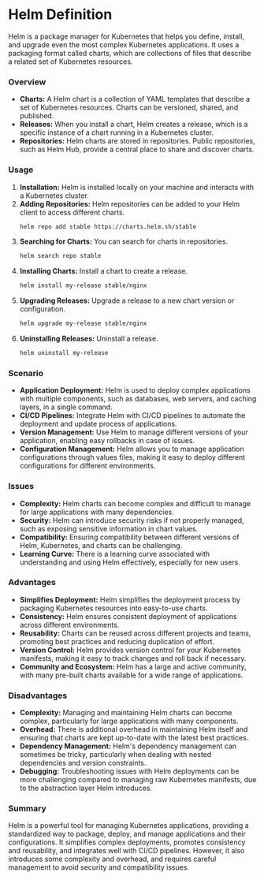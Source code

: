 <h1>Helm Definition</h1>

Helm is a package manager for Kubernetes that helps you define, install, and upgrade even the most complex Kubernetes applications. It uses a packaging format called charts, which are collections of files that describe a related set of Kubernetes resources.

### Overview
- **Charts:** A Helm chart is a collection of YAML templates that describe a set of Kubernetes resources. Charts can be versioned, shared, and published.
- **Releases:** When you install a chart, Helm creates a release, which is a specific instance of a chart running in a Kubernetes cluster.
- **Repositories:** Helm charts are stored in repositories. Public repositories, such as Helm Hub, provide a central place to share and discover charts.

### Usage
1. **Installation:** Helm is installed locally on your machine and interacts with a Kubernetes cluster.
2. **Adding Repositories:** Helm repositories can be added to your Helm client to access different charts.
   ```bash
   helm repo add stable https://charts.helm.sh/stable
   ```
3. **Searching for Charts:** You can search for charts in repositories.
   ```bash
   helm search repo stable
   ```
4. **Installing Charts:** Install a chart to create a release.
   ```bash
   helm install my-release stable/nginx
   ```
5. **Upgrading Releases:** Upgrade a release to a new chart version or configuration.
   ```bash
   helm upgrade my-release stable/nginx
   ```
6. **Uninstalling Releases:** Uninstall a release.
   ```bash
   helm uninstall my-release
   ```

### Scenario
- **Application Deployment:** Helm is used to deploy complex applications with multiple components, such as databases, web servers, and caching layers, in a single command.
- **CI/CD Pipelines:** Integrate Helm with CI/CD pipelines to automate the deployment and update process of applications.
- **Version Management:** Use Helm to manage different versions of your application, enabling easy rollbacks in case of issues.
- **Configuration Management:** Helm allows you to manage application configurations through values files, making it easy to deploy different configurations for different environments.

### Issues
- **Complexity:** Helm charts can become complex and difficult to manage for large applications with many dependencies.
- **Security:** Helm can introduce security risks if not properly managed, such as exposing sensitive information in chart values.
- **Compatibility:** Ensuring compatibility between different versions of Helm, Kubernetes, and charts can be challenging.
- **Learning Curve:** There is a learning curve associated with understanding and using Helm effectively, especially for new users.

### Advantages
- **Simplifies Deployment:** Helm simplifies the deployment process by packaging Kubernetes resources into easy-to-use charts.
- **Consistency:** Helm ensures consistent deployment of applications across different environments.
- **Reusability:** Charts can be reused across different projects and teams, promoting best practices and reducing duplication of effort.
- **Version Control:** Helm provides version control for your Kubernetes manifests, making it easy to track changes and roll back if necessary.
- **Community and Ecosystem:** Helm has a large and active community, with many pre-built charts available for a wide range of applications.

### Disadvantages
- **Complexity:** Managing and maintaining Helm charts can become complex, particularly for large applications with many components.
- **Overhead:** There is additional overhead in maintaining Helm itself and ensuring that charts are kept up-to-date with the latest best practices.
- **Dependency Management:** Helm's dependency management can sometimes be tricky, particularly when dealing with nested dependencies and version constraints.
- **Debugging:** Troubleshooting issues with Helm deployments can be more challenging compared to managing raw Kubernetes manifests, due to the abstraction layer Helm introduces.

### Summary
Helm is a powerful tool for managing Kubernetes applications, providing a standardized way to package, deploy, and manage applications and their configurations. It simplifies complex deployments, promotes consistency and reusability, and integrates well with CI/CD pipelines. However, it also introduces some complexity and overhead, and requires careful management to avoid security and compatibility issues.
